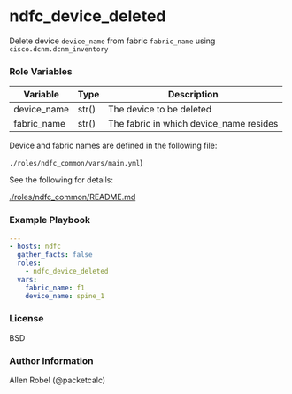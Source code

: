 # ndfc_device_deleted

Delete device ``device_name`` from fabric ``fabric_name`` using ``cisco.dcnm.dcnm_inventory``

### Role Variables

Variable        | Type  | Description
----------------|-------|----------------------------------------
device_name     | str() | The device to be deleted
fabric_name     | str() | The fabric in which device_name resides

Device and fabric names are defined in the following file:

``./roles/ndfc_common/vars/main.yml``)

See the following for details:

[./roles/ndfc_common/README.md](https://github.com/allenrobel/ndfc-roles/tree/master/roles/ndfc_common/README.md)


### Example Playbook

```yaml
---
- hosts: ndfc
  gather_facts: false
  roles:
    - ndfc_device_deleted
  vars:
    fabric_name: f1
    device_name: spine_1
```

### License

BSD

### Author Information

Allen Robel (@packetcalc)
